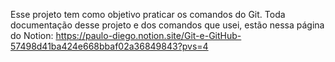 Esse projeto tem como objetivo praticar os comandos do Git.
Toda documentação desse projeto e dos comandos que usei, estão nessa página do Notion:
https://paulo-diego.notion.site/Git-e-GitHub-57498d41ba424e668bbaf02a36849843?pvs=4